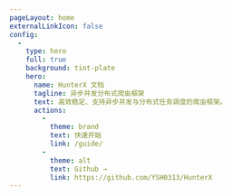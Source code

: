 ```yaml
---
pageLayout: home
externalLinkIcon: false
config:
  -
    type: hero
    full: true
    background: tint-plate
    hero:
      name: HunterX 文档
      tagline: 异步并发分布式爬虫框架
      text: 高效稳定、支持异步并发与分布式任务调度的爬虫框架。
      actions:
        -
          theme: brand
          text: 快速开始
          link: /guide/
        -
          theme: alt
          text: Github →
          link: https://github.com/YSH0313/HunterX
---
```

